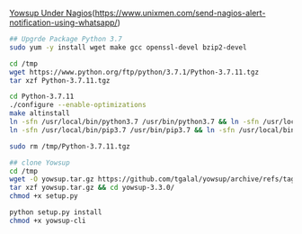 [Yowsup Under Nagios](https://www.unixmen.com/send-nagios-alert-notification-using-whatsapp/)(https://www.unixmen.com/send-nagios-alert-notification-using-whatsapp/)

```sh
## Upgrde Package Python 3.7
sudo yum -y install wget make gcc openssl-devel bzip2-devel

cd /tmp
wget https://www.python.org/ftp/python/3.7.1/Python-3.7.11.tgz
tar xzf Python-3.7.11.tgz

cd Python-3.7.11
./configure --enable-optimizations
make altinstall
ln -sfn /usr/local/bin/python3.7 /usr/bin/python3.7 && ln -sfn /usr/local/bin/python3.7 /usr/bin/python3 && ln -sfn /usr/local/bin/python3.7 /usr/bin/py3
ln -sfn /usr/local/bin/pip3.7 /usr/bin/pip3.7 && ln -sfn /usr/local/bin/pip3.7 /usr/bin/pip3

sudo rm /tmp/Python-3.7.11.tgz

## clone Yowsup
cd /tmp
wget -O yowsup.tar.gz https://github.com/tgalal/yowsup/archive/refs/tags/v3.3.0.tar.gz
tar xzf yowsup.tar.gz && cd yowsup-3.3.0/
chmod +x setup.py

python setup.py install
chmod +x yowsup-cli